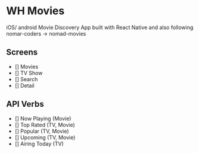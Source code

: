 # WH Movies

iOS/ android Movie Discovery App built with React Native
and also following nomar-coders -> nomad-movies


## Screens
- [] Movies
- [] TV Show
- [] Search
- [] Detail

## API Verbs

- [] Now Playing (Movie)
- [] Top Rated (TV, Movie)
- [] Popular (TV, Movie)
- [] Upcoming (TV, Movie)
- [] Airing Today (TV)
